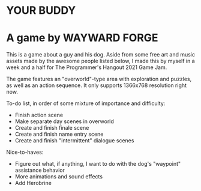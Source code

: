 # YOUR BUDDY
# A game by WAYWARD FORGE

This is a game about a guy and his dog. Aside from some free art and music assets made by the
awesome people listed below, I made this by myself in a week and a half for The Programmer's 
Hangout 2021 Game Jam.

The game features an "overworld"-type area with exploration and puzzles, as well as an action sequence.
It only supports 1366x768 resolution right now.

To-do list, in order of some mixture of importance and difficulty:
- Finish action scene
- Make separate day scenes in overworld
- Create and finish finale scene
- Create and finish name entry scene
- Create and finish "intermittent" dialogue scenes

Nice-to-haves:
- Figure out what, if anything, I want to do with the dog's "waypoint" assistance behavior
- More animations and sound effects
- Add Herobrine